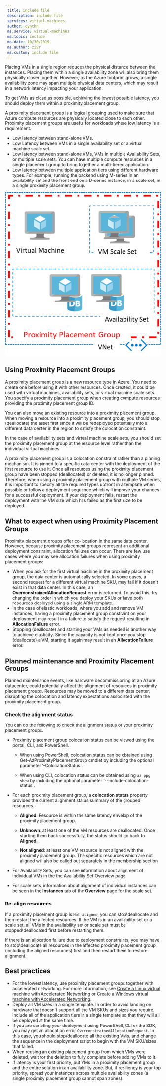 ```yaml
---
 title: include file
 description: include file
 services: virtual-machines
 author: cynthn
 ms.service: virtual-machines
 ms.topic: include
 ms.date: 10/30/2019
 ms.author: zivr
 ms.custom: include file
---
```



Placing VMs in a single region reduces the physical distance between the instances. Placing them within a single availability zone will also bring them physically closer together. However, as the Azure footprint grows, a single availability zone may span multiple physical data centers, which may result in a network latency impacting your application. 

To get VMs as close as possible, achieving the lowest possible latency, you should deploy them within a proximity placement group.

A proximity placement group is a logical grouping used to make sure that Azure compute resources are physically located close to each other. Proximity placement groups are useful for workloads where low latency is a requirement.


- Low latency between stand-alone VMs.
- Low Latency between VMs in a single availability set or a virtual machine scale set. 
- Low latency between stand-alone VMs, VMs in multiple Availability Sets, or multiple scale sets. You can have multiple compute resources in a single placement group to bring together a multi-tiered application. 
- Low latency between multiple application tiers using different hardware types. For example, running the backend using M-series in an availability set and the front end on a D-series instance, in a scale set, in a single proximity placement group.


![Graphic for proximity placement groups](./media/virtual-machines-common-ppg/ppg.png)

## Using Proximity Placement Groups 

A proximity placement group is a new resource type in Azure. You need to create one before using it with other resources. Once created, it could be used with virtual machines, availability sets, or virtual machine scale sets. 
You specify a proximity placement group when creating compute resources providing the proximity placement group ID. 

You can also move an existing resource into a proximity placement group. When moving a resource into a proximity placement group, you should stop (deallocate) the asset first since it will be redeployed potentially into a different data center in the region to satisfy the colocation constraint. 

In the case of availability sets and virtual machine scale sets, you should set the proximity placement group at the resource level rather than the individual virtual machines. 

A proximity placement group is a colocation constraint rather than a pinning mechanism. It is pinned to a specific data center with the deployment of the first resource to use it. Once all resources using the proximity placement group have been stopped (deallocated) or deleted, it is no longer pinned. Therefore, when using a proximity placement group with multiple VM series, it is important to specify all the required types upfront in a template when possible or follow a deployment sequence which will improve your chances for a successful deployment. If your deployment fails, restart the deployment with the VM size which has failed as the first size to be deployed.

## What to expect when using Proximity Placement Groups 
Proximity placement groups offer co-location in the same data center. However, because proximity placement groups represent an additional deployment constraint, allocation failures can occur. There are few use cases where you may see allocation failures when using proximity placement groups:

- When you ask for the first virtual machine in the proximity placement group, the data center is automatically selected. In some cases, a second request for a different virtual machine SKU, may fail if it doesn't exist in that data center. In this case, an **OverconstrainedAllocationRequest** error is returned. To avoid this, try changing the order in which you deploy your SKUs or have both resources deployed using a single ARM template.
- 	In the case of elastic workloads, where you add and remove VM instances, having a proximity placement group constraint on your deployment may result in a failure to satisfy the request resulting in **AllocationFailure** error. 
- Stopping (deallocate) and starting your VMs as needed is another way to achieve elasticity. Since the capacity is not kept once you stop (deallocate) a VM, starting it again may result in an **AllocationFailure** error.

## Planned maintenance and Proximity Placement Groups

Planned maintenance events, like hardware decommissioning at an Azure datacenter, could potentially affect the alignment of resources in proximity placement groups. Resources may be moved to a different data center, disrupting the collocation and latency expectations associated with the proximity placement group.

### Check the alignment status

You can do the following to check the alignment status of your proximity placement groups.


- Proximity placement group colocation status can be viewed using the portal, CLI, and PowerShell.

    -   When using PowerShell, colocation status can be obtained using Get-AzProximityPlacementGroup cmdlet by including the optional parameter ‘-ColocationStatus`.

    -   When using CLI, colocation status can be obtained using `az ppg show` by including the optional parameter ‘--include-colocation-status`.

- For each proximity placement group, a **colocation status** property
    provides the current alignment status summary of the grouped resources. 

    - **Aligned**: Resource is within the same latency envelop of the proximity placement group.

    - **Unknown**: at least one of the VM resources are deallocated. Once starting them back successfully, the status should go back to **Aligned**.

    - **Not aligned**: at least one VM resource is not aligned with the proximity placement group. The specific resources which are not aligned will also be called out separately in the membership section

- For Availability Sets, you can see information about alignment of individual VMs in the the Availability Set Overview page.

- For scale sets, information about alignment of individual instances can be seen in the **Instances** tab of the **Overview** page for the scale set. 


### Re-align resources 

If a proximity placement group is `Not Aligned`, you can stop\deallocate and then restart the affected resources. If the VM is in an availability set or a scale set, all VMs in the availability set or scale set must be stopped\deallocated first before restarting them.

If there is an allocation failure due to deployment constraints, you may have to stop\deallocate all resources in the affected proximity placement group (including the aligned resources) first and then restart them to restore alignment.

## Best practices 
- For the lowest latency, use proximity placement groups together with accelerated networking. For more information, see [Create a Linux virtual machine with Accelerated Networking](https://docs.microsoft.com/azure/virtual-network/create-vm-accelerated-networking-cli?toc=%2fazure%2fvirtual-machines%2flinux%2ftoc.json) or [Create a Windows virtual machine with Accelerated Networking](/azure/virtual-network/create-vm-accelerated-networking-powershell?toc=%2fazure%2fvirtual-machines%2fwindows%2ftoc.json).
- Deploy all VM sizes in a single template. In order to avoid landing on hardware that doesn't support all the VM SKUs and sizes you require, include all of the application tiers in a single template so that they will all be deployed at the same time.
- If you are scripting your deployment using PowerShell, CLI or the SDK, you may get an allocation error `OverconstrainedAllocationRequest`. In this case, you should stop/deallocate all the existing VMs, and change the sequence in the deployment script to begin with the VM SKU/sizes that failed. 
- When reusing an existing placement group from which VMs were deleted, wait for the deletion to fully complete before adding VMs to it.
- If latency is your first priority, put VMs in a proximity placement group and the entire solution in an availability zone. But, if resiliency is your top priority, spread your instances across multiple availability zones (a single proximity placement group cannot span zones).
